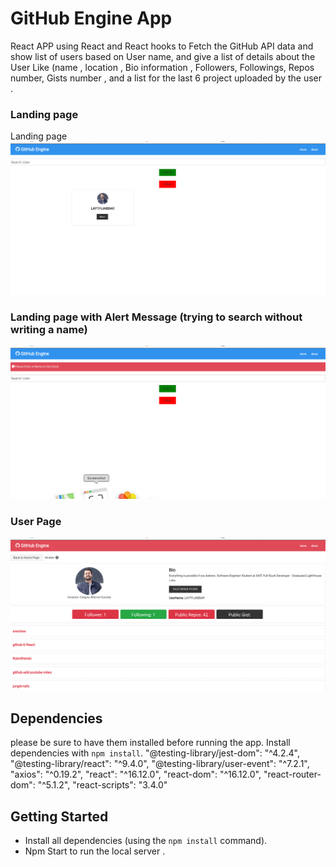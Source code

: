 # GitHub Engine App

React  APP  using React and React hooks to Fetch the GitHub  API data and show list of users based on User name, and give a list of details about the User Like (name , location , Bio information , Followers, Followings, Repos number, Gists number , and a list for the last 6 project uploaded by the user .

### Landing page

Landing page 
!["opening page with Searching box , searching for user by writting the name or by his bio"](https://github.com/LAYTHJABBAR/github-E-React/blob/master/public/docs/Search%20for%20User.png)


### Landing page with Alert Message (trying to search without writing a name)

 
!["Alert message asking the user to write a name on the searching box , when pressing the search button without writting a name"](https://github.com/LAYTHJABBAR/github-E-React/blob/master/public/docs/Alert_main_page.png)

### User Page

!["User Page Showing user information with the last 6 project"](https://github.com/LAYTHJABBAR/github-E-React/blob/master/public/docs/userPage.png)






## Dependencies
please be sure to have them installed before running the app.
Install dependencies with `npm install`.
    "@testing-library/jest-dom": "^4.2.4",
    "@testing-library/react": "^9.4.0",
    "@testing-library/user-event": "^7.2.1",
    "axios": "^0.19.2",
    "react": "^16.12.0",
    "react-dom": "^16.12.0",
    "react-router-dom": "^5.1.2",
    "react-scripts": "3.4.0"


## Getting Started

- Install all dependencies (using the `npm install` command).
- Npm Start to run the local server .



